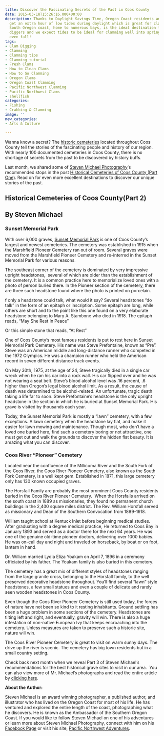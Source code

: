 ```yaml
---
title: Discover the Fascinating Secrets of the Past in Coos County
date: 2015-03-18T15:26:16.000+00:00
description: Thanks to Daylight Savings Time, Oregon Coast residents and visitors
  get an extra hour of low tides during daylight which is great for clamming! The
  South Oregon coast, home to numerous bays, is the ideal destination for recreational
  diggers and we expect tides to be ideal for clamming well into spring, summer and
  even fall!
tags:
- Clam Digging
- Clamming
- Clamming tips
- Clamming tutorial
- Fresh Clams
- How to Clean Clams
- How to Go Clamming
- Oregon Clams
- Oregon Coast Clamming
- Pacific Northwest Clamming
- Pacific Northwest Clams
- shellfish
categories:
- Fishing
- Crabbing & Clamming
image: ''
new_categories:
- Arts & Culture

---
```

Wanna know a secret? The <a href="http://www.findagrave.com/cgi-bin/fg.cgi?page=csr&CScnty=2210&CSsr=41&" target="_blank">historic cemeteries</a> located throughout Coos County tell the stories of the fascinating people and history of our region. With nearly 100 documented cemeteries in Coos County, there is no shortage of secrets from the past to be discovered by history buffs.

Last month, we shared some of <a title="Steven Michael Facebook page" href="https://www.facebook.com/StevenMichaelPhotographyOregon?ref=br_tf" target="_blank">Steven Michael Photography</a>‘s recommended stops in the post <a href="/2015/02/historical-cemeteries-of-coos-county/" target="_blank">Historical Cemeteries of Coos County (Part One)</a>. Read on for even more excellent destinations to discover our unique stories of the past.

## Historical Cemeteries of Coos County(Part 2)

## By Steven Michael

### Sunset Memorial Park

With over 6,000 graves, <a href="https://plus.google.com/117247192413080128687/about?gl=us&hl=en" target="_blank">Sunset Memorial Park</a> is one of Coos County’s largest and newest cemeteries. The cemetery was established in 1915 when the Marshfield Pioneer Cemetery ran out of room. Several graves were moved from the Marshfield Pioneer Cemetery and re-interred in the Sunset Memorial Park for various reasons.

The southeast corner of the cemetery is dominated by very impressive upright headstones,  several of which are older than the establishment of the cemetery. It is a common practice here to memorialize loved ones with a photo of person buried there. In the Pioneer section of the cemetery, there are three such headstone found where the photo is printed on porcelain.

f only a headstone could talk, what would it say? Several headstones “do talk” in the form of an epitaph or inscription. Some epitaph are long, while others are short and to the point like this one found on a very elaborate headstone belonging to Mary A. Stambone who died in 1918. The epitaph reads, “May She Rest In Peace”

Or this simple stone that reads, “At Rest”

One of Coos County’s most famous residents is put to rest here in Sunset Memorial Park Cemetery. His name was Steve Prefontaine, known as “Pre”. Steve was an American middle and long-distance runner who competed in the 1972 Olympics. He was a champion runner who held the American record in seven different distance track events.

On May 30th, 1975, at the age of 24, Steve tragically died in a single car wreck when he ran his car into a rock wall. His car flipped over and he was not wearing a seat belt. Steve’s blood alcohol level was .16 percent, .6 higher than Oregon’s legal blood alcohol limit. As a result, the cause of death was determined to be alcohol-related. An unfortunate, tragic death taking a life far to soon. Steve Prefontaine’s headstone is the only upright headstone in the section in which he is buried at Sunset Memorial Park. His grave is visited by thousands each year.

Today, the Sunset Memorial Park is mostly a “lawn” cemetery, with a few exceptions. A lawn cemetery when the headstone lay flat, and make it easier for lawn mowing and maintenance. Though most, who don’t have a loved one buried here, find such a cemetery boring or not attractive, one must get out and walk the grounds to discover the hidden flat beauty. It is amazing what you can discover.

### Coos River “Pioneer” Cemetery

Located near the confluence of the Millicoma River and the South Fork of the Coos River, the Coos River Pioneer Cemetery, also known as the South Fork Cemetery, is a well kept gem. Established in 1871, this large cemetery only has 130 known occupied graves.

The Horsfall Family are probably the most prominent Coos County residents buried in the Coos River Pioneer Cemetery.  When the Horsfalls arrived on the south coast in 1889 as missionaries, they found no permanent church buildings in the 2,400 square miles district. The Rev. William Horsfall served as missionary and Dean of the Southern Convocation from 1889-1918.

William taught school at Kentuck Inlet before beginning medical studies. After graduating with a degree medical practice, He returned to Coos Bay in January 1893 and served as a doctor there for the next 64 years. He was one of the genuine old-time pioneer doctors, delivering over 1000 babies. He was on-call day and night and traveled on horseback, by boat or on foot, lantern in hand.

Dr. William married Lydia Eliza Yoakam on April 7, 1896 in a ceremony officiated by his father. The Yoakam family is also buried in this cemetery.

The cemetery has a great mix of different styles of headstones ranging from the large granite cross, belonging to the Horsfall family, to the well preserved decorative headstone throughout. You’ll find several “lawn” style headstones, a few small statues and even a couple of delicate and rarely seen wooden headstones in Coos County.

Even though the Coos River Pioneer Cemetery is still used today, the forces of nature have not been so kind to it resting inhabitants. Ground settling has been a huge problem in some sections of the cemetery. Headstones are tilting left and right, and eventually, gravity will win. There is also a huge infestation of non-native European Ivy that keeps encroaching into the cemetery. Unless measures are taken to preserve such a historic site, nature will win.

The Coos River Pioneer Cemetery is great to visit on warm sunny days. The drive up the river is scenic. The cemetery has big town residents but in a small country setting.

Check back next month when we reveal Part 3 of Steven Michael’s recommendations for the best historical grave sites to visit in our area.  You can also view more of Mr. Michael’s photographs and read the entire article by <a href="http://pacificnorthwestadventures.weebly.com/blog/8-coos-county-cemeteries" target="_blank">clicking here</a>.

**About the Author:**

Steven Michael is an award winning photographer, a published author, and illustrator who has lived on the Oregon Coast for most of his life. He has ventured and explored the entire length of the coast, photographing what he discovers. He is known as the Ambassador of the Southern Oregon Coast. If you would like to follow Steven Michael on one of his adventures or learn more about Steven Michael Photography, connect with him on his <a href="https://www.facebook.com/StevenMichaelPhotographyOregon" target="_blank">Facebook Page</a> or visit his site, <a href="http://pacificnorthwestadventures.weebly.com/" target="_blank">Pacific Northwest Adventures</a>.